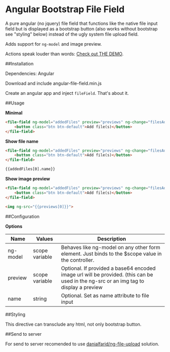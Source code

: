 Angular Bootstrap File Field
========================

A pure angular (no jquery) file field that functions like the native file input field but is displayed as a bootstrap button (also works without bootstrap see "styling" below) instead of the ugly system file upload field.

Adds support for `ng-model` and image preview.

Actions speak louder than words: [Check out THE DEMO](http://itslenny.github.io/angular-bootstrap-file-field/).

##Installation

Dependencies: Angular

Download and include angular-file-field.min.js

Create an angular app and inject `fileField`. That's about it.

##Usage

**Minimal**

```html
<file-field ng-model="addedFiles" preview="previews" ng-change="filesAdded()" name="my_files[]">
	<button class="btn btn-default">Add file(s)</button>
</file-field>
```

**Show file name**

```html
<file-field ng-model="addedFiles" preview="previews" ng-change="filesAdded()" name="my_files[]">
	<button class="btn btn-default">Add file(s)</button>
</file-field>

{{addedFiles[0].name}}
```

**Show image preview**

```html
<file-field ng-model="addedFiles" preview="previews" ng-change="filesAdded()" name="my_files[]">
	<button class="btn btn-default">Add file(s)</button>
</file-field>

<img ng-src="{{previews[0]}}">
```


##Configuration

**Options**

| Name | Values | Description |
|---|---|---|
| ng-model | scope variable | Behaves like ng-model on any other form element. Just binds to the $scope value in the controller. |
| preview | scope variable | Optional. If provided a base64 encoded image url will be provided. (this can be used in the ng-src or an img tag to display a preview |
| name | string | Optional. Set as name attribute to file input |


##Styling

This directive can transclude any html, not only bootstrap button.

##Send to server

For send to server recomended to use [danialfarid/ng-file-upload](https://github.com/danialfarid/ng-file-upload) solution.



